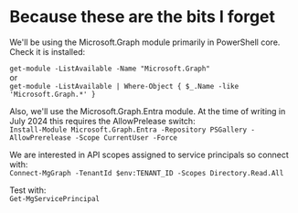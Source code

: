 # Because these are the bits I forget

We'll be using the Microsoft.Graph module primarily in PowerShell core.  Check it is installed:

```get-module -ListAvailable -Name "Microsoft.Graph"```  
or  
```get-module -ListAvailable | Where-Object { $_.Name -like 'Microsoft.Graph.*' }```

Also, we'll use the Microsoft.Graph.Entra module.  At the time of writing in July 2024 this requires the AllowPrelease switch:  
```Install-Module Microsoft.Graph.Entra -Repository PSGallery -AllowPrerelease -Scope CurrentUser -Force```

We are interested in API scopes assigned to service principals so connect with:  
```Connect-MgGraph -TenantId $env:TENANT_ID -Scopes Directory.Read.All```

Test with:  
```Get-MgServicePrincipal```